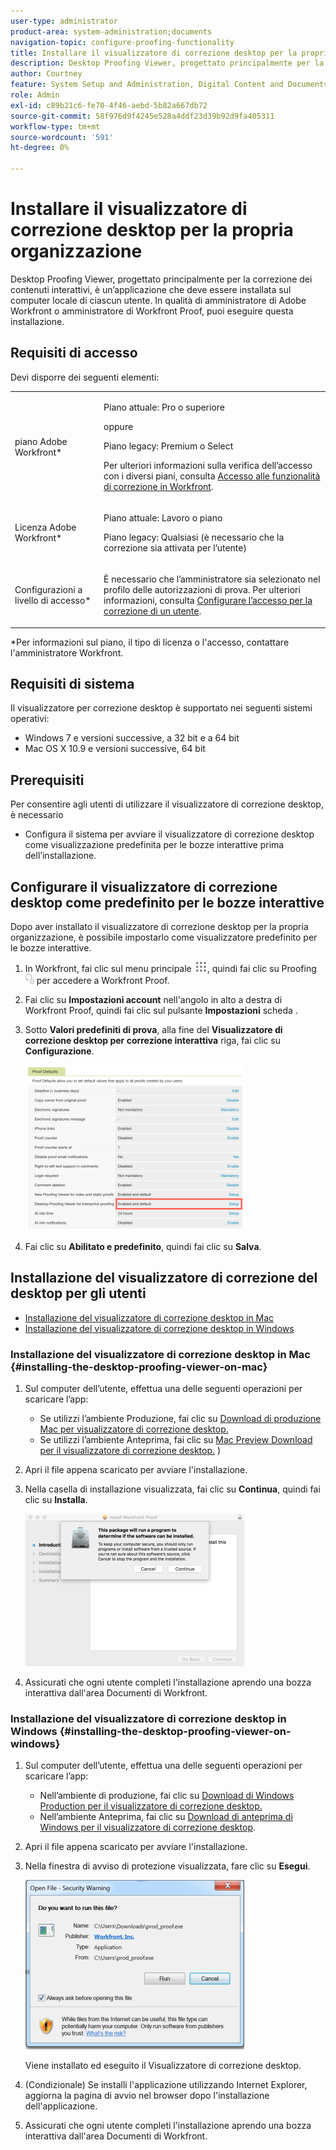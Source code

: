 ```yaml
---
user-type: administrator
product-area: system-administration;documents
navigation-topic: configure-proofing-functionality
title: Installare il visualizzatore di correzione desktop per la propria organizzazione
description: Desktop Proofing Viewer, progettato principalmente per la correzione dei contenuti interattivi, è un’applicazione che deve essere installata sul computer locale di ciascun utente. In qualità di amministratore di Adobe Workfront o amministratore di Workfront Proof, puoi eseguire questa installazione.
author: Courtney
feature: System Setup and Administration, Digital Content and Documents
role: Admin
exl-id: c89b21c6-fe70-4f46-aebd-5b82a667db72
source-git-commit: 58f976d9f4245e528a4ddf23d39b92d9fa405311
workflow-type: tm+mt
source-wordcount: '591'
ht-degree: 0%

---
```


# Installare il visualizzatore di correzione desktop per la propria organizzazione

Desktop Proofing Viewer, progettato principalmente per la correzione dei contenuti interattivi, è un’applicazione che deve essere installata sul computer locale di ciascun utente. In qualità di amministratore di Adobe Workfront o amministratore di Workfront Proof, puoi eseguire questa installazione.

## Requisiti di accesso

Devi disporre dei seguenti elementi:

<table style="table-layout:auto"> 
 <col> 
 <col> 
 <tbody> 
  <tr> 
   <td role="rowheader">piano Adobe Workfront*</td> 
   <td> <p>Piano attuale: Pro o superiore</p> <p>oppure</p> <p>Piano legacy: Premium o Select</p> <p>Per ulteriori informazioni sulla verifica dell’accesso con i diversi piani, consulta <a href="../../../administration-and-setup/manage-workfront/configure-proofing/access-to-proofing-functionality.md" class="MCXref xref">Accesso alle funzionalità di correzione in Workfront</a>.</p> </td> 
  </tr> 
  <tr> 
   <td role="rowheader">Licenza Adobe Workfront*</td> 
   <td> <p>Piano attuale: Lavoro o piano</p> <p>Piano legacy: Qualsiasi (è necessario che la correzione sia attivata per l’utente)</p> </td> 
  </tr> 
  <tr> 
   <td role="rowheader">Configurazioni a livello di accesso*</td> 
   <td> <p>È necessario che l’amministratore sia selezionato nel profilo delle autorizzazioni di prova. Per ulteriori informazioni, consulta <a href="../../../administration-and-setup/manage-workfront/configure-proofing/configure-a-users-proofing-access.md" class="MCXref xref">Configurare l’accesso per la correzione di un utente</a>.</p> </td> 
  </tr> 
 </tbody> 
</table>

&#42;Per informazioni sul piano, il tipo di licenza o l&#39;accesso, contattare l&#39;amministratore Workfront.

## Requisiti di sistema

Il visualizzatore per correzione desktop è supportato nei seguenti sistemi operativi:

* Windows 7 e versioni successive, a 32 bit e a 64 bit
* Mac OS X 10.9 e versioni successive, 64 bit

## Prerequisiti

Per consentire agli utenti di utilizzare il visualizzatore di correzione desktop, è necessario

* Configura il sistema per avviare il visualizzatore di correzione desktop come visualizzazione predefinita per le bozze interattive prima dell’installazione.

## Configurare il visualizzatore di correzione desktop come predefinito per le bozze interattive

Dopo aver installato il visualizzatore di correzione desktop per la propria organizzazione, è possibile impostarlo come visualizzatore predefinito per le bozze interattive.

1. In Workfront, fai clic sul menu principale ![](assets/main-menu-icon.png), quindi fai clic su Proofing ![](assets/proofing-in-main-menu.png) per accedere a Workfront Proof.

1. Fai clic su **Impostazioni account** nell&#39;angolo in alto a destra di Workfront Proof, quindi fai clic sul pulsante **Impostazioni** scheda .

1. Sotto **Valori predefiniti di prova**, alla fine del **Visualizzatore di correzione desktop per correzione interattiva** riga, fai clic su **Configurazione**.

   ![](assets/proof-defaults-350x265.png)

1. Fai clic su **Abilitato e predefinito**, quindi fai clic su **Salva**.

## Installazione del visualizzatore di correzione del desktop per gli utenti

* [Installazione del visualizzatore di correzione desktop in Mac](#installing-the-desktop-proofing-viewer-on-mac)
* [Installazione del visualizzatore di correzione desktop in Windows](#installing-the-desktop-proofing-viewer-on-windows)

### Installazione del visualizzatore di correzione desktop in Mac {#installing-the-desktop-proofing-viewer-on-mac}

1. Sul computer dell’utente, effettua una delle seguenti operazioni per scaricare l’app:

   * Se utilizzi l’ambiente Produzione, fai clic su  [Download di produzione Mac per visualizzatore di correzione desktop.](https://assets.proofhq.com/nativeviewer/desktop_viewer/Workfront+Proof-2.1.19.pkg)
   * Se utilizzi l’ambiente Anteprima, fai clic su  [Mac Preview Download per il visualizzatore di correzione desktop.](https://assets.preview.proofhq.com/nativeviewer/desktop_viewer/Workfront+Proof+Preview-2.1.19.pkg)
)

1. Apri il file appena scaricato per avviare l&#39;installazione.
1. Nella casella di installazione visualizzata, fai clic su **Continua**, quindi fai clic su **Installa**.

   ![00000776.png](assets/00000776-350x244.png)

1. Assicurati che ogni utente completi l&#39;installazione aprendo una bozza interattiva dall&#39;area Documenti di Workfront.

### Installazione del visualizzatore di correzione desktop in Windows {#installing-the-desktop-proofing-viewer-on-windows}

1. Sul computer dell’utente, effettua una delle seguenti operazioni per scaricare l’app:

   * Nell’ambiente di produzione, fai clic su [Download di Windows Production per il visualizzatore di correzione desktop.](https://assets.proofhq.com/nativeviewer/desktop_viewer/Workfront+Proof+Setup+2.1.19.exe)
   * Nell’ambiente Anteprima, fai clic su [Download di anteprima di Windows per il visualizzatore di correzione desktop](https://assets.preview.proofhq.com/nativeviewer/desktop_viewer/Workfront+Proof+Preview+Setup+2.1.19.exe).

1. Apri il file appena scaricato per avviare l&#39;installazione.
1. Nella finestra di avviso di protezione visualizzata, fare clic su **Esegui**.

   ![Screen_Shot_2018-05-02_at_10.56.55_AM.png](assets/screen-shot-2018-05-02-at-10.56.55-am-350x271.png)

   Viene installato ed eseguito il Visualizzatore di correzione desktop.

1. (Condizionale) Se installi l&#39;applicazione utilizzando Internet Explorer, aggiorna la pagina di avvio nel browser dopo l&#39;installazione dell&#39;applicazione.
1. Assicurati che ogni utente completi l&#39;installazione aprendo una bozza interattiva dall&#39;area Documenti di Workfront.
